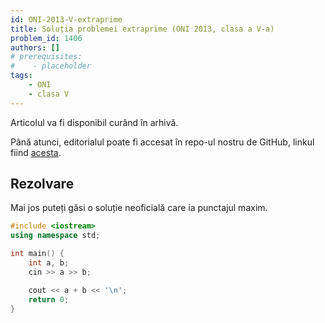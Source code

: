 ```yaml
---
id: ONI-2013-V-extraprime
title: Soluția problemei extraprime (ONI 2013, clasa a V-a)
problem_id: 1406
authors: []
# prerequisites:
#    - placeholder
tags:
    - ONI
    - clasa V
---
```

Articolul va fi disponibil curând în arhivă.

Până atunci, editorialul poate fi accesat în repo-ul nostru de GitHub, linkul fiind [acesta](https://github.com/roalgo-discord/Romanian-Olympiad-Solutions/blob/main/ONI%20(national%20olympiad)/2013/05/extraprime.pdf).

## Rezolvare

Mai jos puteți găsi o soluție neoficială care ia punctajul maxim.

```cpp
#include <iostream>
using namespace std;

int main() {
    int a, b;
    cin >> a >> b;

    cout << a + b << '\n';
    return 0;
}
```
